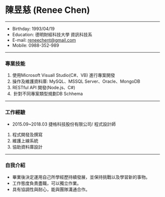 # 陳昱慈 (Renee Chen)
* * *
+ Birthday: 1993/04/19
+ Education: 德明財經科技大學 資訊科技系
+ E-mail: reneechent@gmail.com
+ Mobile: 0988-352-989
* * *
### 專業技能
1.	使用Microsoft Visuall Studio(C#、VB) 進行專案開發
2.	操作及維護資料庫: MySQL、MSSQL Server、Oracle、MongoDB
3.	RESTful API 開發(Node.js、C#)
4.  針對不同專案類型規劃DB Schhema
* * *
### 工作經驗
+ 2015.09~2018.03 捷格科技股份有限公司/ 程式設計師
1.	程式開發及撰寫
2.	維護上線系統
3.	協助資料庫設計
* * *
### 自我介紹
+ 畢業後決定運用自己所學經歷持續發展，並保持挑戰以及學習新的事物。
+ 工作態度負責盡職，可以獨立作業。
+ 具有協調性與耐心，能與團隊溝通合作。
